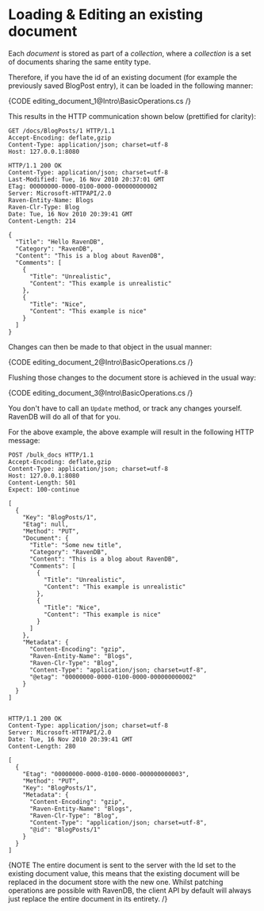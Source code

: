 ﻿# Loading & Editing an existing document

Each _document_ is stored as part of a _collection_, where a _collection_ is a set of documents sharing the same entity type.

Therefore, if you have the id of an existing document (for example the previously saved BlogPost entry), it can be loaded in the following manner:

{CODE editing_document_1@Intro\BasicOperations.cs /}

This results in the HTTP communication shown below (prettified for clarity):

    GET /docs/BlogPosts/1 HTTP/1.1
    Accept-Encoding: deflate,gzip
    Content-Type: application/json; charset=utf-8
    Host: 127.0.0.1:8080

    HTTP/1.1 200 OK
    Content-Type: application/json; charset=utf-8
    Last-Modified: Tue, 16 Nov 2010 20:37:01 GMT
    ETag: 00000000-0000-0100-0000-000000000002
    Server: Microsoft-HTTPAPI/2.0
    Raven-Entity-Name: Blogs
    Raven-Clr-Type: Blog
    Date: Tue, 16 Nov 2010 20:39:41 GMT
    Content-Length: 214

    {
      "Title": "Hello RavenDB",
      "Category": "RavenDB",
      "Content": "This is a blog about RavenDB",
      "Comments": [
        {
          "Title": "Unrealistic",
          "Content": "This example is unrealistic"
        },
        {
          "Title": "Nice",
          "Content": "This example is nice"
        }
      ]
    }

Changes can then be made to that object in the usual manner:

{CODE editing_document_2@Intro\BasicOperations.cs /}
	
Flushing those changes to the document store is achieved in the usual way:

{CODE editing_document_3@Intro\BasicOperations.cs /}
	
You don't have to call an `Update` method, or track any changes yourself. RavenDB will do all of that for you.

For the above example, the above example will result in the following HTTP message:

    POST /bulk_docs HTTP/1.1
    Accept-Encoding: deflate,gzip
    Content-Type: application/json; charset=utf-8
    Host: 127.0.0.1:8080
    Content-Length: 501
    Expect: 100-continue

    [
      {
        "Key": "BlogPosts/1",
        "Etag": null,
        "Method": "PUT",
        "Document": {
          "Title": "Some new title",
          "Category": "RavenDB",
          "Content": "This is a blog about RavenDB",
          "Comments": [
            {
              "Title": "Unrealistic",
              "Content": "This example is unrealistic"
            },
            {
              "Title": "Nice",
              "Content": "This example is nice"
            }
          ]
        },
        "Metadata": {
          "Content-Encoding": "gzip",
          "Raven-Entity-Name": "Blogs",
          "Raven-Clr-Type": "Blog",
          "Content-Type": "application/json; charset=utf-8",
          "@etag": "00000000-0000-0100-0000-000000000002"
        }
      }
    ]	
    
    
    HTTP/1.1 200 OK
    Content-Type: application/json; charset=utf-8
    Server: Microsoft-HTTPAPI/2.0
    Date: Tue, 16 Nov 2010 20:39:41 GMT
    Content-Length: 280

    [
      {
        "Etag": "00000000-0000-0100-0000-000000000003",
        "Method": "PUT",
        "Key": "BlogPosts/1",
        "Metadata": {
          "Content-Encoding": "gzip",
          "Raven-Entity-Name": "Blogs",
          "Raven-Clr-Type": "Blog",
          "Content-Type": "application/json; charset=utf-8",
          "@id": "BlogPosts/1"
        }
      }
    ]
	
{NOTE The entire document is sent to the server with the Id set to the existing document value, this means that the existing document will be replaced in the document store with the new one. Whilst patching operations are possible with RavenDB, the client API by default will always just replace the entire document in its entirety. /}
